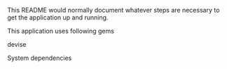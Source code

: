 
This README would normally document whatever steps are necessary to get the application up and running.

This application uses following gems

devise


System dependencies
